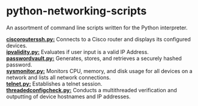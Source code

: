# python-networking-scripts

An assortment of command line scripts written for the Python interpreter.  
  
[**ciscorouterssh.py:**](https://github.com/chaseofthejungle/python-networking-scripts/blob/main/scripts/ciscorouterssh.py) Connects to a Cisco router and displays its configured devices.  
[**ipvalidity.py:**](https://github.com/chaseofthejungle/python-networking-scripts/blob/main/scripts/ipvalidity.py) Evaluates if user input is a valid IP Address.  
[**passwordvault.py:**](https://github.com/chaseofthejungle/python-networking-scripts/blob/main/scripts/passwordvault.py) Generates, stores, and retrieves a securely hashed password.  
[**sysmonitor.py:**](https://github.com/chaseofthejungle/python-networking-scripts/blob/main/scripts/sysmonitor.py) Monitors CPU, memory, and disk usage for all devices on a network and lists all network connections.  
[**telnet.py:**](https://github.com/chaseofthejungle/python-networking-scripts/blob/main/scripts/telnet.py) Establishes a telnet session.  
[**threadedconfigcheck.py:**](https://github.com/chaseofthejungle/python-networking-scripts/blob/main/scripts/threadedconfigcheck.py) Conducts a multithreaded verification and outputting of device hostnames and IP addresses.

